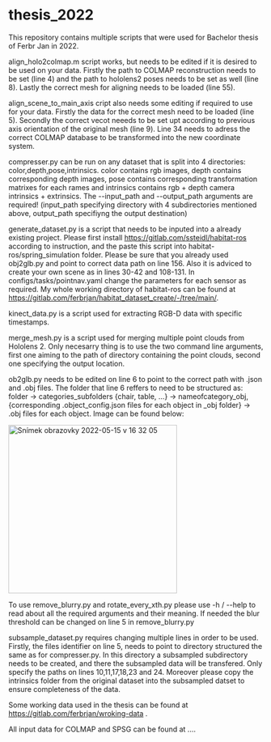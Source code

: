 # thesis_2022

This repository contains multiple scripts that were used for Bachelor thesis of Ferbr Jan in 2022.

align_holo2colmap.m script works, but needs to be edited if it is desired to be used on your data. Firstly the path to COLMAP reconstruction needs to be set (line 4) and the path to hololens2 poses needs to be set as well (line 8). Lastly the correct mesh for aligning needs to be loaded (line 55).

align_scene_to_main_axis cript also needs some editing if required to use for your data. Firstly the data for the correct mesh need to be loaded (line 5). Secondly the correct vecot neeeds to be set upt according to previous axis orientation of the original mesh (line 9). Line 34 needs to adress the correct COLMAP database to be transformed into the new coordinate system.

compresser.py can be run on any dataset that is split into 4 directories: color,depth,pose,intrinsics. color contains rgb images, depth contains corresponding depth images, pose contains corresponding transformation matrixes for each rames and intrinsics contains rgb + depth camera intrinsics + extrinsics. The --input_path and --output_path arguments are required! (input_path specifying directory with 4 subdirectories mentioned above, output_path specifiyng the output destination)

generate_dataset.py is a script that needs to be inputed into a already existing project. Please first install https://gitlab.com/ssteidl/habitat-ros according to instruction, and the paste this script into habitat-ros/spring_simulation folder. Please be sure that you already used obj2glb.py and point to correct data path on line 156. Also it is adviced to create your own scene as in lines 30-42 and 108-131. In configs/tasks/pointnav.yaml change the parameters for each sensor as required. My whole working directory of habitat-ros can be found at https://gitlab.com/ferbrjan/habitat_dataset_create/-/tree/main/.

kinect_data.py is a script used for extracting RGB-D data with specific timestamps.

merge_mesh.py is a script used for merging multiple point clouds from Hololens 2. Only necesarry thing is to use the two command line arguments, first one aiming to the path of directory containing the point clouds, second one specifying the output location.

ob2glb.py needs to be edited on line 6 to point to the correct path with .json and .obj files. The folder that line 6 reffers to need to be structured as: folder -> categories_subfolders {chair, table, ...} -> nameofcategory_obj, {corresponding .object_config.json files for each object in _obj folder} -> .obj files for each object. Image can be found below:

<img width="333" alt="Snímek obrazovky 2022-05-15 v 16 32 05" src="https://user-images.githubusercontent.com/74875970/168478195-973ab842-d08a-4f2c-836a-f9930b43a387.png">

To use remove_blurry.py and rotate_every_xth.py please use -h / --help to read about all the required arguments and their meaning. If needed the blur threshold can be changed on line 5 in remove_blurry.py

subsample_dataset.py requires changing multiple lines in order to be used. Firstly, the files identifier on line 5, needs to point to directory structured the same as for compresser.py. In this directory a subsampled subdirectory needs to be created, and there the subsampled data will be transfered. Only specify the paths on lines 10,11,17,18,23 and 24. Moreover please copy the intrinsics folder from the original dataset into the subsampled datset to ensure completeness of the data.


Some working data used in the thesis can be found at https://gitlab.com/ferbrjan/wroking-data .

All input data for COLMAP and SPSG can be found at .... 
